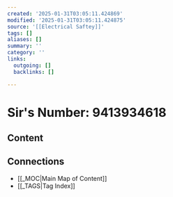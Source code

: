 ```yaml
---
created: '2025-01-31T03:05:11.424869'
modified: '2025-01-31T03:05:11.424875'
source: '[[Electrical Saftey]]'
tags: []
aliases: []
summary: ''
category: ''
links:
  outgoing: []
  backlinks: []

---
```


# Sir's Number: 9413934618

## Content






## Connections
- [[_MOC|Main Map of Content]]
- [[_TAGS|Tag Index]]
